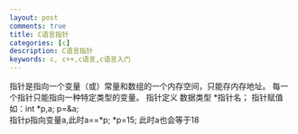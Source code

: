 ```yaml
---
layout: post
comments: true
title: C语言指针
categories: [c]
description: C语言指针
keywords: c, c++,c语言,c语言入门
---
```


指针是指向一个变量（或）常量和数组的一个内存空间，只能存内存地址。
每一个指针只能指向一种特定类型的变量。
指针定义
数据类型 *指针名；
指针赋值
如：int *p,a;
    p=&a;	
指针p指向变量a,此时a==*p;
   *p=15;
此时a也会等于18

